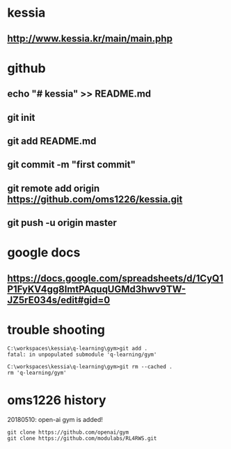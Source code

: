 # kessia
## http://www.kessia.kr/main/main.php
# github
## echo "# kessia" >> README.md
## git init
## git add README.md
## git commit -m "first commit"
## git remote add origin https://github.com/oms1226/kessia.git
## git push -u origin master
# google docs
## https://docs.google.com/spreadsheets/d/1CyQ1P1FyKV4gg8ImtPAquqUGMd3hwv9TW-JZ5rE034s/edit#gid=0

# trouble shooting

```
C:\workspaces\kessia\q-learning\gym>git add .
fatal: in unpopulated submodule 'q-learning/gym'

C:\workspaces\kessia\q-learning\gym>git rm --cached .
rm 'q-learning/gym'
```

# oms1226 history

20180510: open-ai gym is added!

```
git clone https://github.com/openai/gym
git clone https://github.com/modulabs/RL4RWS.git
```